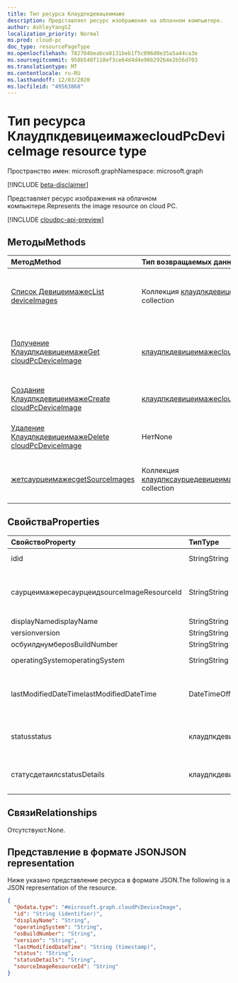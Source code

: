 ```yaml
---
title: Тип ресурса Клаудпкдевицеимаже
description: Представляет ресурс изображения на облачном компьютере.
author: AshleyYangSZ
localization_priority: Normal
ms.prod: cloud-pc
doc_type: resourcePageType
ms.openlocfilehash: 782704beabce8131beb1f5c096d0e35a5a44ca3e
ms.sourcegitcommit: 958b540f118ef3ce64d4d4e96b29264e2b56d703
ms.translationtype: MT
ms.contentlocale: ru-RU
ms.lasthandoff: 12/03/2020
ms.locfileid: "49563868"
---
```

# <a name="cloudpcdeviceimage-resource-type"></a><span data-ttu-id="80883-103">Тип ресурса Клаудпкдевицеимаже</span><span class="sxs-lookup"><span data-stu-id="80883-103">cloudPcDeviceImage resource type</span></span>

<span data-ttu-id="80883-104">Пространство имен: microsoft.graph</span><span class="sxs-lookup"><span data-stu-id="80883-104">Namespace: microsoft.graph</span></span>

[!INCLUDE [beta-disclaimer](../../includes/beta-disclaimer.md)]

<span data-ttu-id="80883-105">Представляет ресурс изображения на облачном компьютере.</span><span class="sxs-lookup"><span data-stu-id="80883-105">Represents the image resource on cloud PC.</span></span>

[!INCLUDE [cloudpc-api-preview](../../includes/cloudpc-api-preview.md)]

## <a name="methods"></a><span data-ttu-id="80883-106">Методы</span><span class="sxs-lookup"><span data-stu-id="80883-106">Methods</span></span>

|<span data-ttu-id="80883-107">Метод</span><span class="sxs-lookup"><span data-stu-id="80883-107">Method</span></span>|<span data-ttu-id="80883-108">Тип возвращаемых данных</span><span class="sxs-lookup"><span data-stu-id="80883-108">Return type</span></span>|<span data-ttu-id="80883-109">Описание</span><span class="sxs-lookup"><span data-stu-id="80883-109">Description</span></span>|
|:---|:---|:---|
|[<span data-ttu-id="80883-110">Список Девицеимажес</span><span class="sxs-lookup"><span data-stu-id="80883-110">List deviceImages</span></span>](../api/virtualendpoint-list-deviceimages.md)|<span data-ttu-id="80883-111">Коллекция [клаудпкдевицеимаже](../resources/cloudpcdeviceimage.md)</span><span class="sxs-lookup"><span data-stu-id="80883-111">[cloudPcDeviceImage](../resources/cloudpcdeviceimage.md) collection</span></span>|<span data-ttu-id="80883-112">Перечисление свойств и связей объектов [клаудпкдевицеимаже](../resources/cloudpcdeviceimage.md) .</span><span class="sxs-lookup"><span data-stu-id="80883-112">List the properties and relationships of [cloudPcDeviceImage](../resources/cloudpcdeviceimage.md) objects.</span></span>|
|[<span data-ttu-id="80883-113">Получение Клаудпкдевицеимаже</span><span class="sxs-lookup"><span data-stu-id="80883-113">Get cloudPcDeviceImage</span></span>](../api/cloudpcdeviceimage-get.md)|[<span data-ttu-id="80883-114">клаудпкдевицеимаже</span><span class="sxs-lookup"><span data-stu-id="80883-114">cloudPcDeviceImage</span></span>](../resources/cloudpcdeviceimage.md)|<span data-ttu-id="80883-115">Чтение свойств и связей объекта [клаудпкдевицеимаже](../resources/cloudpcdeviceimage.md) .</span><span class="sxs-lookup"><span data-stu-id="80883-115">Read the properties and relationships of a [cloudPcDeviceImage](../resources/cloudpcdeviceimage.md) object.</span></span>|
|[<span data-ttu-id="80883-116">Создание Клаудпкдевицеимаже</span><span class="sxs-lookup"><span data-stu-id="80883-116">Create cloudPcDeviceImage</span></span>](../api/virtualendpoint-post-deviceimages.md)|[<span data-ttu-id="80883-117">клаудпкдевицеимаже</span><span class="sxs-lookup"><span data-stu-id="80883-117">cloudPcDeviceImage</span></span>](../resources/cloudpcdeviceimage.md)|<span data-ttu-id="80883-118">Создание нового объекта [клаудпкдевицеимаже](../resources/cloudpcdeviceimage.md) .</span><span class="sxs-lookup"><span data-stu-id="80883-118">Create a new [cloudPcDeviceImage](../resources/cloudpcdeviceimage.md) object.</span></span>|
|[<span data-ttu-id="80883-119">Удаление Клаудпкдевицеимаже</span><span class="sxs-lookup"><span data-stu-id="80883-119">Delete cloudPcDeviceImage</span></span>](../api/cloudpcdeviceimage-delete.md)|<span data-ttu-id="80883-120">Нет</span><span class="sxs-lookup"><span data-stu-id="80883-120">None</span></span>|<span data-ttu-id="80883-121">Удаление объекта [клаудпкдевицеимаже](../resources/cloudpcdeviceimage.md) .</span><span class="sxs-lookup"><span data-stu-id="80883-121">Delete a [cloudPcDeviceImage](../resources/cloudpcdeviceimage.md) object.</span></span>|
|[<span data-ttu-id="80883-122">жетсаурцеимажес</span><span class="sxs-lookup"><span data-stu-id="80883-122">getSourceImages</span></span>](../api/cloudpcdeviceimage-getsourceimages.md)|<span data-ttu-id="80883-123">Коллекция [клаудпксаурцедевицеимаже](../resources/cloudpcsourcedeviceimage.md)</span><span class="sxs-lookup"><span data-stu-id="80883-123">[cloudPcSourceDeviceImage](../resources/cloudpcsourcedeviceimage.md) collection</span></span>|<span data-ttu-id="80883-124">Получение объектов [клаудпксаурцедевицеимаже](../resources/cloudpcsourcedeviceimage.md) .</span><span class="sxs-lookup"><span data-stu-id="80883-124">Get [cloudPcSourceDeviceImage](../resources/cloudpcsourcedeviceimage.md) objects.</span></span>|

## <a name="properties"></a><span data-ttu-id="80883-125">Свойства</span><span class="sxs-lookup"><span data-stu-id="80883-125">Properties</span></span>

|<span data-ttu-id="80883-126">Свойство</span><span class="sxs-lookup"><span data-stu-id="80883-126">Property</span></span>|<span data-ttu-id="80883-127">Тип</span><span class="sxs-lookup"><span data-stu-id="80883-127">Type</span></span>|<span data-ttu-id="80883-128">Описание</span><span class="sxs-lookup"><span data-stu-id="80883-128">Description</span></span>|
|:---|:---|:---|
|<span data-ttu-id="80883-129">id</span><span class="sxs-lookup"><span data-stu-id="80883-129">id</span></span>|<span data-ttu-id="80883-130">String</span><span class="sxs-lookup"><span data-stu-id="80883-130">String</span></span>|<span data-ttu-id="80883-131">Уникальный идентификатор ресурса изображения на облачном компьютере.</span><span class="sxs-lookup"><span data-stu-id="80883-131">Unique identifier for the image resource on cloud PC.</span></span> <span data-ttu-id="80883-132">Только для чтения.</span><span class="sxs-lookup"><span data-stu-id="80883-132">Read-only.</span></span>|
|<span data-ttu-id="80883-133">саурцеимажересаурцеид</span><span class="sxs-lookup"><span data-stu-id="80883-133">sourceImageResourceId</span></span>|<span data-ttu-id="80883-134">String</span><span class="sxs-lookup"><span data-stu-id="80883-134">String</span></span>|<span data-ttu-id="80883-135">Идентификатор исходного ресурса изображения в Azure.</span><span class="sxs-lookup"><span data-stu-id="80883-135">The ID of the source image resource on Azure.</span></span> <span data-ttu-id="80883-136">Требуемый формат: "/Субскриптионс/{субскриптион-ИД}/ресаурцеграупс/{ресаурцеграупнаме}/провидерс/Микрософт.компуте/имажес/{имаженаме}".</span><span class="sxs-lookup"><span data-stu-id="80883-136">Required format: "/subscriptions/{subscription-id}/resourceGroups/{resourceGroupName}/providers/Microsoft.Compute/images/{imageName}".</span></span>|
|<span data-ttu-id="80883-137">displayName</span><span class="sxs-lookup"><span data-stu-id="80883-137">displayName</span></span>|<span data-ttu-id="80883-138">String</span><span class="sxs-lookup"><span data-stu-id="80883-138">String</span></span>|<span data-ttu-id="80883-139">Отображаемое имя изображения.</span><span class="sxs-lookup"><span data-stu-id="80883-139">The image's display name.</span></span>|
|<span data-ttu-id="80883-140">version</span><span class="sxs-lookup"><span data-stu-id="80883-140">version</span></span>|<span data-ttu-id="80883-141">String</span><span class="sxs-lookup"><span data-stu-id="80883-141">String</span></span>|<span data-ttu-id="80883-142">Версия изображения.</span><span class="sxs-lookup"><span data-stu-id="80883-142">The image version.</span></span> <span data-ttu-id="80883-143">Например: 0.0.1, 1.5.13.</span><span class="sxs-lookup"><span data-stu-id="80883-143">For example: 0.0.1, 1.5.13.</span></span>|
|<span data-ttu-id="80883-144">осбуилднумбер</span><span class="sxs-lookup"><span data-stu-id="80883-144">osBuildNumber</span></span>|<span data-ttu-id="80883-145">String</span><span class="sxs-lookup"><span data-stu-id="80883-145">String</span></span>|<span data-ttu-id="80883-146">Версия сборки ОС образа.</span><span class="sxs-lookup"><span data-stu-id="80883-146">The image's OS build version.</span></span> <span data-ttu-id="80883-147">Пример: 1909.</span><span class="sxs-lookup"><span data-stu-id="80883-147">For example: 1909.</span></span>|
|<span data-ttu-id="80883-148">operatingSystem</span><span class="sxs-lookup"><span data-stu-id="80883-148">operatingSystem</span></span>|<span data-ttu-id="80883-149">String</span><span class="sxs-lookup"><span data-stu-id="80883-149">String</span></span>|<span data-ttu-id="80883-150">Операционная система изображения.</span><span class="sxs-lookup"><span data-stu-id="80883-150">The image's operating system.</span></span> <span data-ttu-id="80883-151">Пример: Windows 10 Корпоративная.</span><span class="sxs-lookup"><span data-stu-id="80883-151">For example: Windows 10 Enterprise.</span></span>|
|<span data-ttu-id="80883-152">lastModifiedDateTime</span><span class="sxs-lookup"><span data-stu-id="80883-152">lastModifiedDateTime</span></span>|<span data-ttu-id="80883-153">DateTimeOffset</span><span class="sxs-lookup"><span data-stu-id="80883-153">DateTimeOffset</span></span>|<span data-ttu-id="80883-154">Данные и время последнего изменения изображения.</span><span class="sxs-lookup"><span data-stu-id="80883-154">The data and time that the image was last modified.</span></span> <span data-ttu-id="80883-155">Время отображается в формате ISO 8601 и времени в формате UTC.</span><span class="sxs-lookup"><span data-stu-id="80883-155">The time is shown in ISO 8601 format and  Coordinated Universal Time (UTC) time.</span></span> <span data-ttu-id="80883-156">Например, полночь UTC 1 января 2014 отображается как "2014 – 01 – 01T00:00:00Z".</span><span class="sxs-lookup"><span data-stu-id="80883-156">For example, midnight UTC on Jan 1, 2014 appears as '2014-01-01T00:00:00Z'.</span></span>|
|<span data-ttu-id="80883-157">status</span><span class="sxs-lookup"><span data-stu-id="80883-157">status</span></span>|<span data-ttu-id="80883-158">клаудпкдевицеимажестатус</span><span class="sxs-lookup"><span data-stu-id="80883-158">cloudPcDeviceImageStatus</span></span>|<span data-ttu-id="80883-159">Состояние изображения на облачном ПК.</span><span class="sxs-lookup"><span data-stu-id="80883-159">The status of the image on cloud PC.</span></span> <span data-ttu-id="80883-160">Возможные состояния: Ожидание отправки, сбой отправки или готовность к использованию.</span><span class="sxs-lookup"><span data-stu-id="80883-160">Possible status include upload pending, failed to upload, or ready to use.</span></span> <span data-ttu-id="80883-161">Возможные значения: `pending`, `ready`, `failed`.</span><span class="sxs-lookup"><span data-stu-id="80883-161">Possible values are: `pending`, `ready`, `failed`.</span></span>|
|<span data-ttu-id="80883-162">статусдетаилс</span><span class="sxs-lookup"><span data-stu-id="80883-162">statusDetails</span></span>|<span data-ttu-id="80883-163">клаудпкдевицеимажестатусдетаилс</span><span class="sxs-lookup"><span data-stu-id="80883-163">cloudPcDeviceImageStatusDetails</span></span>|<span data-ttu-id="80883-164">Сведения о состоянии изображения, указывающие на неудачную отправку, если это возможно.</span><span class="sxs-lookup"><span data-stu-id="80883-164">The details of the image's status, which indicates why the upload failed, if applicable.</span></span> <span data-ttu-id="80883-165">Возможные значения: `internalServerError`, `sourceImageNotFound`.</span><span class="sxs-lookup"><span data-stu-id="80883-165">Possible values are: `internalServerError`, `sourceImageNotFound`.</span></span>|

## <a name="relationships"></a><span data-ttu-id="80883-166">Связи</span><span class="sxs-lookup"><span data-stu-id="80883-166">Relationships</span></span>

<span data-ttu-id="80883-167">Отсутствуют.</span><span class="sxs-lookup"><span data-stu-id="80883-167">None.</span></span>

## <a name="json-representation"></a><span data-ttu-id="80883-168">Представление в формате JSON</span><span class="sxs-lookup"><span data-stu-id="80883-168">JSON representation</span></span>

<span data-ttu-id="80883-169">Ниже указано представление ресурса в формате JSON.</span><span class="sxs-lookup"><span data-stu-id="80883-169">The following is a JSON representation of the resource.</span></span>
<!-- {
  "blockType": "resource",
  "keyProperty": "id",
  "@odata.type": "microsoft.graph.cloudPcDeviceImage",
  "baseType": "microsoft.graph.entity",
  "openType": false
}
-->

``` json
{
  "@odata.type": "#microsoft.graph.cloudPcDeviceImage",
  "id": "String (identifier)",
  "displayName": "String",
  "operatingSystem": "String",
  "osBuildNumber": "String",
  "version": "String",
  "lastModifiedDateTime": "String (timestamp)",
  "status": "String",
  "statusDetails": "String",
  "sourceImageResourceId": "String"
}
```
